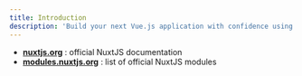 ```yaml
---
title: Introduction
description: 'Build your next Vue.js application with confidence using NuxtJS. An open source framework making web development simple and powerful.'
---
```


- [**nuxtjs.org**](https://nuxtjs.org/) : official NuxtJS documentation
- [**modules.nuxtjs.org**](https://modules.nuxtjs.org) : list of official NuxtJS modules
